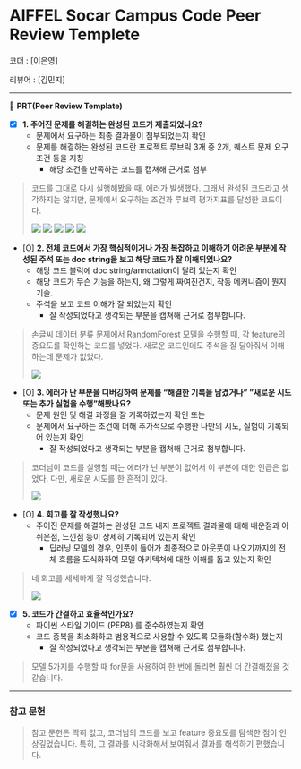 # AIFFEL Socar Campus Code Peer Review Templete

코더 : [이은영]

리뷰어 : [김민지]

---

🔑 **PRT(Peer Review Template)**

- [X]  **1. 주어진 문제를 해결하는 완성된 코드가 제출되었나요?**
    - 문제에서 요구하는 최종 결과물이 첨부되었는지 확인
    - 문제를 해결하는 완성된 코드란 프로젝트 루브릭 3개 중 2개, 퀘스트 문제 요구조건 등을 지칭
        - 해당 조건을 만족하는 코드를 캡쳐해 근거로 첨부
> 코드를 그대로 다시 실행해봤을 때, 에러가 발생했다. 그래서 완성된 코드라고 생각하지는 않지만, 문제에서 요구하는 조건과 루브릭 평가지표를 달성한 코드이다.
>
> <img src="https://i.ibb.co/0MvSsV9/0906-3.png">  
> <img src="https://i.ibb.co/12x1szZ/0906-3-2.png">  
> <img src="https://i.ibb.co/ckSSKzy/0906-1.png">  
> <img src="https://i.ibb.co/P63pCxn/0906-1-2.png">  
> <img src="https://i.ibb.co/DwLfnsb/0906-1-3.png">  
> 
- [O]  **2. 전체 코드에서 가장 핵심적이거나 가장 복잡하고 이해하기 어려운 부분에 작성된 
주석 또는 doc string을 보고 해당 코드가 잘 이해되었나요?**
    - 해당 코드 블럭에 doc string/annotation이 달려 있는지 확인
    - 해당 코드가 무슨 기능을 하는지, 왜 그렇게 짜여진건지, 작동 메커니즘이 뭔지 기술.
    - 주석을 보고 코드 이해가 잘 되었는지 확인
        - 잘 작성되었다고 생각되는 부분을 캡쳐해 근거로 첨부합니다.
> 
> 손글씨 데이터 분류 문제에서 RandomForest 모델을 수행할 때, 각 feature의 중요도를 확인하는 코드를 넣었다. 새로운 코드인데도 주석을 잘 달아줘서 이해하는데 문제가 없었다.
>
> <img src="https://i.ibb.co/n6mwygB/0906-2.png">
>         
- [O]  **3. 에러가 난 부분을 디버깅하여 문제를 “해결한 기록을 남겼거나” 
”새로운 시도 또는 추가 실험을 수행”해봤나요?**
    - 문제 원인 및 해결 과정을 잘 기록하였는지 확인 또는
    - 문제에서 요구하는 조건에 더해 추가적으로 수행한 나만의 시도, 
    실험이 기록되어 있는지 확인
        - 잘 작성되었다고 생각되는 부분을 캡쳐해 근거로 첨부합니다.
> 코더님이 코드를 실행할 때는 에러가 난 부분이 없어서 이 부분에 대한 언급은 없었다. 다만, 새로운 시도를 한 흔적이 있다.
> 
> <img src="https://i.ibb.co/WDhTVXc/0906-3-3.png">
> 
- [O]  **4. 회고를 잘 작성했나요?**
    - 주어진 문제를 해결하는 완성된 코드 내지 프로젝트 결과물에 대해
    배운점과 아쉬운점, 느낀점 등이 상세히 기록되어 있는지 확인
        - 딥러닝 모델의 경우,
        인풋이 들어가 최종적으로 아웃풋이 나오기까지의 전체 흐름을 도식화하여 
        모델 아키텍쳐에 대한 이해를 돕고 있는지 확인
> 네 회고를 세세하게 잘 작성했습니다.  
>
> <img src="https://i.ibb.co/vXYPZwv/0906-4.png">
> 
- [X]  **5. 코드가 간결하고 효율적인가요?**
    - 파이썬 스타일 가이드 (PEP8) 를 준수하였는지 확인
    - 코드 중복을 최소화하고 범용적으로 사용할 수 있도록 모듈화(함수화) 했는지
        - 잘 작성되었다고 생각되는 부분을 캡쳐해 근거로 첨부합니다.
> 모델 5가지를 수행할 때 for문을 사용하여 한 번에 돌리면 훨씬 더 간결해졌을 것 같습니다.
---
### 참고 문헌
> 참고 문헌은 딱히 없고, 코더님의 코드를 보고 feature 중요도를 탐색한 점이 인상깊었습니다. 특히, 그 결과를 시각화해서 보여줘서 결과를 해석하기 편했습니다.
